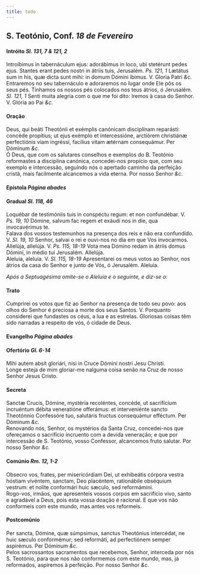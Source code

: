 ```yaml
---
title: todo
---
```

<h2 class="text-center">S. Teotónio, Conf. <em>18 de Fevereiro</em></h2>

<h4 class="text-center">Intróito <em>Sl. 131, 7 & 121, 2</em></h4>
<div class="container-fluid">
<div class="row">
<div class="dropcap text-justify">
Introíbimus in tabernáculum ejus: adorábimus in loco, ubi stetérunt pedes ejus. Stantes erant pedes nostri in átriis tuis, Jerusalém. <em>Ps. 121, 1</em> Lætátus sum in his, quæ dicta sunt mihi: in domum Dómini íbimus.
V. Gloria Patri <em>&c.</em>
</div>
<div class="dropcap text-justify">
Entraremos no seu tabernáculo e adoraremos no lugar onde Ele pôs os seus pés. Tínhamos os nossos pés colocados nos teus átrios, ó Jerusalém. <em>Sl. 121, 1</em> Senti muita alegria com o que me foi dito: Iremos à casa do Senhor.
V. Glória ao Pai <em>&c.</em>
</div>
</div>
</div>

<h4 class="text-center">Oração</h4>
<div class="container-fluid">
<div class="row">
<div class="dropcap text-justify">
Deus, qui beáti Theotónii et exémplis canónicam disciplínam reparásti: concéde propítius; ut ejus exémplo et intercessióne, arctiórem christiánæ perfectiónis viam ingréssi, facílius vitam ætérnam consequámur. Per Dóminum <em>&c.</em>
</div>
<div class="dropcap text-justify">
Ó Deus, que com os salutares conselhos e exemplos do B. Teotónio reformastes a disciplina canónica, concedei-nos propício que, com seu exemplo e intercessão, seguindo nós o apertado caminho da perfeição cristã, mais facilmente alcancemos a vida eterna. Por nosso Senhor <em>&c.</em>
</div>
</div>
</div>

<h4 class="text-center">Epístola <em>Página abades</em></h4>

<h4 class="text-center">Gradual <em>Sl. 118, 46</em></h4>
<div class="container-fluid">
<div class="row">
<div class="dropcap text-justify">
Loquébar de testimóniis tuis in conspéctu regum: et non confundébar. V. <em>Ps. 19, 10</em> Dómine, salvum fac regem et exáudi nos in die, qua invocavérimus te.
</div>
<div class="dropcap text-justify">
Falava dos vossos testemunhos na presença dos reis e não era confundido. V. <em>Sl. 19, 10</em> Senhor, salvai o rei e ouvi-nos no dia em que Vos invocarmos.
</div>
<div class="text-justify">
Allelúja, allelúja. V. <em>Ps. 115, 18-19</em> Vota mea Dómino redam in átriis domus Dómini, in médio tui Jerusalém. Allelúja.
</div>
<div class="text-justify">
Aleluia, aleluia. V. <em>Sl. 115, 18-19</em> Apresentarei os meus votos ao Senhor, nos átrios da casa do Senhor e junto de Vós, ó Jerusalém. Aleluia.
</div>
</div>
</div>

<em>Após a Septuagésima omite-se o Aleluia e o seguinte, e diz-se o:</em>

<h4 class="text-center">Trato</h4>
<div class="container-fluid">
<div class="row">
<div class="dropcap text-justify">

</div>
<div class="dropcap text-justify">
Cumprirei os votos que fiz ao Senhor na presença de todo seu povo: aos olhos do Senhor é preciosa a morte dos seus Santos. V. Porquanto considerei que fundastes os céus, a lua e as estrelas. Gloriosas coisas têm sido narradas a respeito de vós, ó cidade de Deus.
</div>
</div>
</div>

<h4 class="text-center">Evangelho <em>Página abades</em></h4>

<h4 class="text-center">Ofertório <em>Gl. 6-14</em></h4>
<div class="container-fluid">
<div class="row">
<div class="dropcap text-justify">
Mihi autem absit gloriári, nisi in Cruce Dómini nostri Jesu Christi.
</div>
<div class="dropcap text-justify">
Longe esteja de mim gloriar-me nalguma coisa senão na Cruz de nosso Senhor Jesus Cristo.
</div>
</div>
</div>

<h4 class="text-center">Secreta</h4>
<div class="container-fluid">
<div class="row">
<div class="dropcap text-justify">
Sanctæ Crucis, Dómine, mystéria recoléntes, concéde, ut sacrifícium incruéntum débita veneratióne offerámus: et interveniénte sancto Theotónnio Confessóre tuo, salutáris fructus consequámur efféctum. Per Dóminum <em>&c.</em>
</div>
<div class="dropcap text-justify">
Renovando nós, Senhor, os mystérios da Santa Cruz, concedei-nos que ofereçamos o sacrifício incruento com a devida veneração; e que por intercessão de S. Teotónio, vosso Confessor, alcancemos fruto salutar. Por nosso Senhor <em>&c.</em>
</div>
</div>
</div>

<h4 class="text-center">Comúnio <em>Rm. 12, 1-2</em></h4>
<div class="container-fluid">
<div class="row">
<div class="dropcap text-justify">
Obsecro vos, frates, per misericórdiam Dei, ut exhibeátis córpora vestra hóstiam vivéntem, sanctam, Deo placéntem, rationábile obséquium vestrum: et nolíte conformári huic sæculo, sed reformámini.
</div>
<div class="dropcap text-justify">
Rogo-vos, irmãos, que apresenteis vossos corpos em sacrifício vivo, santo e agradável a Deus, pois esta vossa doação é racional. E que vos não conformeis com este mundo, mas antes vos reformeis.
</div>
</div>
</div>

<h4 class="text-center">Postcomúnio</h4>
<div class="container-fluid">
<div class="row">
<div class="dropcap text-justify">
Per sancta, Dómine, quæ súmpsimus, sanctus Theotónius intercédat, ne huic sæculo conformémur; sed reformáti, ad perfectiónem semper aspirémus. Per Dóminum <em>&c.</em>
</div>
<div class="dropcap text-justify">
Pelos sacrossantos sacramentos que recebemos, Senhor, interceda por nós S. Teotónio, para que nos não conformemos com este mundo, mas, já reformados, aspiremos à perfeição. Por nosso Senhor <em>&c.</em>
</div>
</div>
</div>
